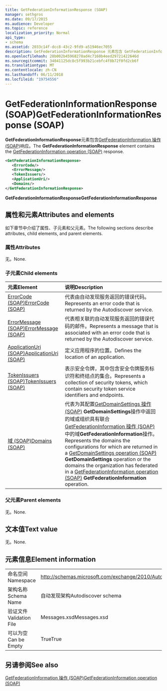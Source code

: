```yaml
---
title: GetFederationInformationResponse (SOAP)
manager: sethgros
ms.date: 09/17/2015
ms.audience: Developer
ms.topic: reference
localization_priority: Normal
api_type:
- schema
ms.assetid: 2033c14f-dcc8-43c2-9fd9-a51946ec7055
description: GetFederationInformationResponse 元素包含 GetFederationInformation 操作 (SOAP) 响应。
ms.openlocfilehash: 28b002b45968278ad4c7160b4eed29721422646d
ms.sourcegitcommit: 34041125dc8c5f993b21cebfc4f8b72f0fd2cb6f
ms.translationtype: MT
ms.contentlocale: zh-CN
ms.lasthandoff: 06/11/2018
ms.locfileid: "19754556"
---
```

# <a name="getfederationinformationresponse-soap"></a><span data-ttu-id="a67e1-103">GetFederationInformationResponse (SOAP)</span><span class="sxs-lookup"><span data-stu-id="a67e1-103">GetFederationInformationResponse (SOAP)</span></span>

<span data-ttu-id="a67e1-104">**GetFederationInformationResponse**元素包含[GetFederationInformation 操作 (SOAP)](getfederationinformation-operation-soap.md)响应。</span><span class="sxs-lookup"><span data-stu-id="a67e1-104">The **GetFederationInformationResponse** element contains the [GetFederationInformation operation (SOAP)](getfederationinformation-operation-soap.md) response.</span></span> 
  
```XML
<GetFederationInformationResponse>
   <ErrorCode/>
   <ErrorMessage/>
   <TokenIssuers/>
   <ApplicationUri/>
   <Domains/>
</GetFederationInformationResponse>
```

 <span data-ttu-id="a67e1-105">**GetFederationInformationResponse**</span><span class="sxs-lookup"><span data-stu-id="a67e1-105">**GetFederationInformationResponse**</span></span>
## <a name="attributes-and-elements"></a><span data-ttu-id="a67e1-106">属性和元素</span><span class="sxs-lookup"><span data-stu-id="a67e1-106">Attributes and elements</span></span>

<span data-ttu-id="a67e1-107">如下章节中介绍了属性、子元素和父元素。</span><span class="sxs-lookup"><span data-stu-id="a67e1-107">The following sections describe attributes, child elements, and parent elements.</span></span>
  
### <a name="attributes"></a><span data-ttu-id="a67e1-108">属性</span><span class="sxs-lookup"><span data-stu-id="a67e1-108">Attributes</span></span>

<span data-ttu-id="a67e1-109">无。</span><span class="sxs-lookup"><span data-stu-id="a67e1-109">None.</span></span>
  
### <a name="child-elements"></a><span data-ttu-id="a67e1-110">子元素</span><span class="sxs-lookup"><span data-stu-id="a67e1-110">Child elements</span></span>

|<span data-ttu-id="a67e1-111">**元素**</span><span class="sxs-lookup"><span data-stu-id="a67e1-111">**Element**</span></span>|<span data-ttu-id="a67e1-112">**说明**</span><span class="sxs-lookup"><span data-stu-id="a67e1-112">**Description**</span></span>|
|:-----|:-----|
|[<span data-ttu-id="a67e1-113">ErrorCode (SOAP)</span><span class="sxs-lookup"><span data-stu-id="a67e1-113">ErrorCode (SOAP)</span></span>](errorcode-soap.md) <br/> |<span data-ttu-id="a67e1-114">代表由自动发现服务返回的错误代码。</span><span class="sxs-lookup"><span data-stu-id="a67e1-114">Represents an error code that is returned by the Autodiscover service.</span></span>  <br/> |
|[<span data-ttu-id="a67e1-115">ErrorMessage (SOAP)</span><span class="sxs-lookup"><span data-stu-id="a67e1-115">ErrorMessage (SOAP)</span></span>](errormessage-soap.md) <br/> |<span data-ttu-id="a67e1-116">代表相关联的自动发现服务返回的错误代码的邮件。</span><span class="sxs-lookup"><span data-stu-id="a67e1-116">Represents a message that is associated with an error code that is returned by the Autodiscover service.</span></span>  <br/> |
|[<span data-ttu-id="a67e1-117">ApplicationUri (SOAP)</span><span class="sxs-lookup"><span data-stu-id="a67e1-117">ApplicationUri (SOAP)</span></span>](applicationuri-soap.md) <br/> |<span data-ttu-id="a67e1-118">定义应用程序的位置。</span><span class="sxs-lookup"><span data-stu-id="a67e1-118">Defines the location of an application.</span></span>  <br/> |
|[<span data-ttu-id="a67e1-119">TokenIssuers (SOAP)</span><span class="sxs-lookup"><span data-stu-id="a67e1-119">TokenIssuers (SOAP)</span></span>](tokenissuers-soap.md) <br/> |<span data-ttu-id="a67e1-120">表示安全令牌，其中包含安全令牌服务标识符和终结点的集合。</span><span class="sxs-lookup"><span data-stu-id="a67e1-120">Represents a collection of security tokens, which contain security token service identifiers and endpoints.</span></span>  <br/> |
|[<span data-ttu-id="a67e1-121">域 (SOAP)</span><span class="sxs-lookup"><span data-stu-id="a67e1-121">Domains (SOAP)</span></span>](domains-soap.md) <br/> |<span data-ttu-id="a67e1-122">代表为其配置[GetDomainSettings 操作 (SOAP)](getdomainsettings-operation-soap.md) **GetDomainSettings**操作中返回的域或组织具有联合[GetFederationInformation 操作 (SOAP)](getfederationinformation-operation-soap.md)中的域**GetFederationInformation**操作。</span><span class="sxs-lookup"><span data-stu-id="a67e1-122">Represents the domains the configurations for which are returned in a [GetDomainSettings operation (SOAP)](getdomainsettings-operation-soap.md) **GetDomainSettings** operation or the domains the organization has federated in a [GetFederationInformation operation (SOAP)](getfederationinformation-operation-soap.md) **GetFederationInformation** operation.</span></span>  <br/> |
   
### <a name="parent-elements"></a><span data-ttu-id="a67e1-123">父元素</span><span class="sxs-lookup"><span data-stu-id="a67e1-123">Parent elements</span></span>

<span data-ttu-id="a67e1-124">无。</span><span class="sxs-lookup"><span data-stu-id="a67e1-124">None.</span></span>
  
## <a name="text-value"></a><span data-ttu-id="a67e1-125">文本值</span><span class="sxs-lookup"><span data-stu-id="a67e1-125">Text value</span></span>

<span data-ttu-id="a67e1-126">无。</span><span class="sxs-lookup"><span data-stu-id="a67e1-126">None.</span></span>
  
## <a name="element-information"></a><span data-ttu-id="a67e1-127">元素信息</span><span class="sxs-lookup"><span data-stu-id="a67e1-127">Element information</span></span>

|||
|:-----|:-----|
|<span data-ttu-id="a67e1-128">命名空间</span><span class="sxs-lookup"><span data-stu-id="a67e1-128">Namespace</span></span>  <br/> |http://schemas.microsoft.com/exchange/2010/Autodiscover  <br/> |
|<span data-ttu-id="a67e1-129">架构名称</span><span class="sxs-lookup"><span data-stu-id="a67e1-129">Schema Name</span></span>  <br/> |<span data-ttu-id="a67e1-130">自动发现架构</span><span class="sxs-lookup"><span data-stu-id="a67e1-130">Autodiscover schema</span></span>  <br/> |
|<span data-ttu-id="a67e1-131">验证文件</span><span class="sxs-lookup"><span data-stu-id="a67e1-131">Validation File</span></span>  <br/> |<span data-ttu-id="a67e1-132">Messages.xsd</span><span class="sxs-lookup"><span data-stu-id="a67e1-132">Messages.xsd</span></span>  <br/> |
|<span data-ttu-id="a67e1-133">可以为空</span><span class="sxs-lookup"><span data-stu-id="a67e1-133">Can be Empty</span></span>  <br/> |<span data-ttu-id="a67e1-134">True</span><span class="sxs-lookup"><span data-stu-id="a67e1-134">True</span></span>  <br/> |
   
## <a name="see-also"></a><span data-ttu-id="a67e1-135">另请参阅</span><span class="sxs-lookup"><span data-stu-id="a67e1-135">See also</span></span>



[<span data-ttu-id="a67e1-136">GetFederationInformation 操作 (SOAP)</span><span class="sxs-lookup"><span data-stu-id="a67e1-136">GetFederationInformation operation (SOAP)</span></span>](getfederationinformation-operation-soap.md)

